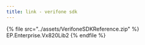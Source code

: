 ```yaml
---
title: link - verifone sdk
---
```


{% file src="../assets/VerifoneSDKReference.zip" %}
EP.Enterprise.Vx820Lib2
{% endfile %}
